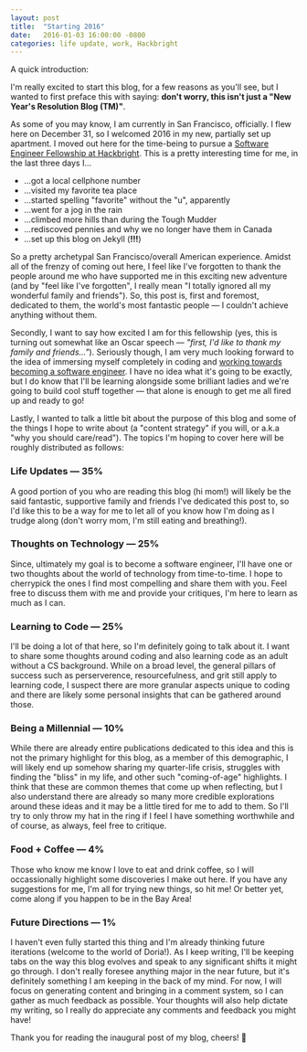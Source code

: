 ```yaml
---
layout: post
title:  "Starting 2016"
date:   2016-01-03 16:00:00 -0800
categories: life update, work, Hackbright
---
```

A quick introduction:

I'm really excited to start this blog, for a few reasons as you'll see, but I wanted to first preface this with saying: **don't worry, this isn't just a "New Year's Resolution Blog (TM)"**.

As some of you may know, I am currently in San Francisco, officially. I flew here on December 31, so I welcomed 2016 in my new, partially set up apartment. I moved out here for the time-being to pursue a [Software Engineer Fellowship at Hackbright](https://hackbrightacademy.com/). This is a pretty interesting time for me, in the last three days I...

- ...got a local cellphone number
- ...visited my favorite tea place
- ...started spelling "favorite" without the "u", apparently
- ...went for a jog in the rain
- ...climbed more hills than during the Tough Mudder
- ...rediscoved pennies and why we no longer have them in Canada
- ...set up this blog on Jekyll (**!!!**)

So a pretty archetypal San Francisco/overall American experience. Amidst all of the frenzy of coming out here, I feel like I've forgotten to thank the people around me who have supported me in this exciting new adventure (and by "feel like I've forgotten", I really mean "I totally ignored all my wonderful family and friends"). So, this post is, first and foremost, dedicated to them, the world's most fantastic people — I couldn't achieve anything without them.

Secondly, I want to say how excited I am for this fellowship (yes, this is turning out somewhat like an Oscar speech — *"first, I'd like to thank my family and friends..."*). Seriously though, I am very much looking forward to the idea of immersing myself completely in coding and [working towards becoming a software engineer](https://hackbrightacademy.com/). I have no idea what it's going to be exactly, but I do know that I'll be learning alongside some brilliant ladies and we're going to build cool stuff together — that alone is enough to get me all fired up and ready to go!

Lastly, I wanted to talk a little bit about the purpose of this blog and some of the things I hope to write about (a "content strategy" if you will, or a.k.a "why you should care/read"). The topics I'm hoping to cover here will be roughly distributed as follows:

<h3>Life Updates — 35%</h3>

A good portion of you who are reading this blog (hi mom!) will likely be the said fantastic, supportive family and friends I've dedicated this post to, so I'd like this to be a way for me to let all of you know how I'm doing as I trudge along (don't worry mom, I'm still eating and breathing!).

<h3>Thoughts on Technology — 25%</h3>

Since, ultimately my goal is to become a software engineer, I'll have one or two thoughts about the world of technology from time-to-time. I hope to cherrypick the ones I find most compelling and share them with you. Feel free to discuss them with me and provide your critiques, I'm here to learn as much as I can. 

<h3>Learning to Code — 25%</h3>

I'll be doing a lot of that here, so I'm definitely going to talk about it. I want to share some thoughts around coding and also learning code as an adult without a CS background. While on a broad level, the general pillars of success such as perserverence, resourcefulness, and grit still apply to learning code, I suspect there are more granular aspects unique to coding and there are likely some personal insights that can be gathered around those.

<h3>Being a Millennial — 10%</h3>

While there are already entire publications dedicated to this idea and this is not the primary highlight for this blog, as a member of this demographic, I will likely end up somehow sharing my quarter-life crisis, struggles with finding the "bliss" in my life, and other such "coming-of-age" highlights. I think that these are common themes that come up when reflecting, but I also understand there are already so many more credible explorations around these ideas and it may be a little tired for me to add to them. So I'll try to only throw my hat in the ring if I feel I have something worthwhile and of course, as always, feel free to critique.

<h3>Food + Coffee — 4%</h3> 

Those who know me know I love to eat and drink coffee, so I will occassionally highlight some discoveries I make out here. If you have any suggestions for me, I'm all for trying new things, so hit me! Or better yet, come along if you happen to be in the Bay Area!

<h3>Future Directions — 1%</h3>

I haven't even fully started this thing and I'm already thinking future iterations (welcome to the world of Doria!). As I keep writing, I'll be keeping tabs on the way this blog evolves and speak to any significant shifts it might go through. I don't really foresee anything major in the near future, but it's definitely something I am keeping in the back of my mind. For now, I will focus on generating content and bringing in a comment system, so I can gather as much feedback as possible. Your thoughts will also help dictate my writing, so I really do appreciate any comments and feedback you might have!

Thank you for reading the inaugural post of my blog, cheers! &#127867;
